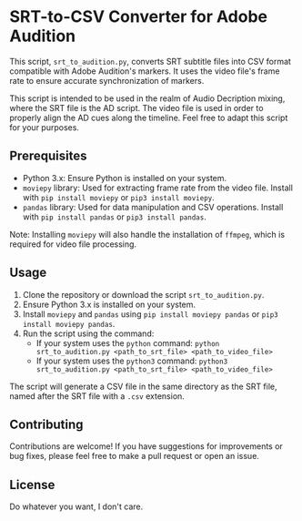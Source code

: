 # SRT-to-CSV Converter for Adobe Audition

This script, `srt_to_audition.py`, converts SRT subtitle files into CSV format compatible with Adobe Audition's markers. It uses the video file's frame rate to ensure accurate synchronization of markers.

This script is intended to be used in the realm of Audio Decription mixing, where the SRT file is the AD script. The video file is used in order to properly align the AD cues along the timeline. Feel free to adapt this script for your purposes.

## Prerequisites

- Python 3.x: Ensure Python is installed on your system.
- `moviepy` library: Used for extracting frame rate from the video file. Install with `pip install moviepy` or `pip3 install moviepy`.
- `pandas` library: Used for data manipulation and CSV operations. Install with `pip install pandas` or `pip3 install pandas`.

Note: Installing `moviepy` will also handle the installation of `ffmpeg`, which is required for video file processing.

## Usage

1. Clone the repository or download the script `srt_to_audition.py`.
2. Ensure Python 3.x is installed on your system.
3. Install `moviepy` and `pandas` using `pip install moviepy pandas` or `pip3 install moviepy pandas`.
4. Run the script using the command:
   - If your system uses the `python` command: `python srt_to_audition.py <path_to_srt_file> <path_to_video_file>`
   - If your system uses the `python3` command: `python3 srt_to_audition.py <path_to_srt_file> <path_to_video_file>`

The script will generate a CSV file in the same directory as the SRT file, named after the SRT file with a `.csv` extension.

## Contributing

Contributions are welcome! If you have suggestions for improvements or bug fixes, please feel free to make a pull request or open an issue.

## License

Do whatever you want, I don't care.

